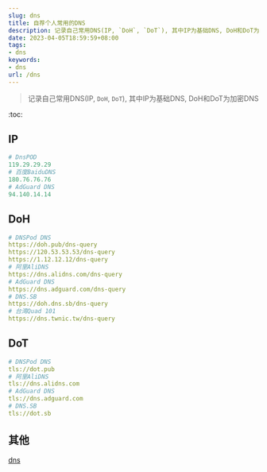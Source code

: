 ```yaml
---
slug: dns
title: 自荐个人常用的DNS
description: 记录自己常用DNS(IP, `DoH`, `DoT`), 其中IP为基础DNS, DoH和DoT为加密DNS
date: 2023-04-05T18:59:59+08:00
tags:
- dns
keywords:
- dns
url: /dns
---
```


> 记录自己常用DNS(IP, `DoH`, `DoT`), 其中IP为基础DNS, DoH和DoT为加密DNS

<!-- truncate -->

:toc:

## IP

```yaml
# DnsPOD
119.29.29.29
# 百度BaiduDNS
180.76.76.76
# AdGuard DNS
94.140.14.14
```

## DoH

```yaml
# DNSPod DNS
https://doh.pub/dns-query
https://120.53.53.53/dns-query
https://1.12.12.12/dns-query
# 阿里AliDNS
https://dns.alidns.com/dns-query
# AdGuard DNS
https://dns.adguard.com/dns-query
# DNS.SB
https://doh.dns.sb/dns-query
# 台湾Quad 101
https://dns.twnic.tw/dns-query
```

## DoT

```yaml
# DNSPod DNS
tls://dot.pub
# 阿里AliDNS
tls://dns.alidns.com
# AdGuard DNS
tls://dns.adguard.com
# DNS.SB
tls://dot.sb
```

## 其他

[dns](https://dns.iui.im/)
